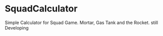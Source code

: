 # SquadCalculator
Simple Calculator for Squad Game. Mortar, Gas Tank and the Rocket. still Developing
